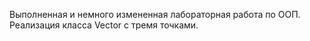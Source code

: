 Выполненная и немного измененная лабораторная работа по ООП. Реализация класса Vector с тремя точками.
